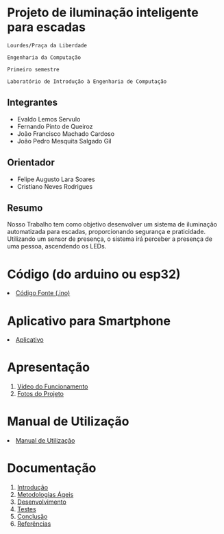 # Projeto de iluminação inteligente para escadas

`Lourdes/Praça da Liberdade`

`Engenharia da Computação`

`Primeiro semestre`

`Laboratório de Introdução à Engenharia de Computação`


## Integrantes

* Evaldo Lemos Servulo
* Fernando Pinto de Queiroz
* João Francisco Machado Cardoso
* João Pedro Mesquita Salgado Gil

## Orientador

* Felipe Augusto Lara Soares 
* Cristiano Neves Rodrigues 

## Resumo

Nosso Trabalho tem como objetivo desenvolver um sistema de iluminação automatizada para escadas, proporcionando segurança e praticidade. Utilizando um sensor de presença, o sistema irá perceber a presença de uma pessoa, ascendendo os LEDs.

# Código (do arduino ou esp32)

<li><a href="Codigo/README.md"> Código Fonte (.ino)</a></li>

# Aplicativo para Smartphone

<li><a href="App/README.md"> Aplicativo </a></li>

# Apresentação

<ol>
<li><a href="Apresentacao/README.md"> Vídeo do Funcionamento</a></li>
<li><a href="Apresentacao/README.md"> Fotos do Projeto</a></li>
</ol>

# Manual de Utilização

<li><a href="Manual/manual de utilização.md"> Manual de Utilização</a></li>


# Documentação

<ol>
<li><a href="Documentacao/01-Introducão.md"> Introdução</a></li>
<li><a href="Documentacao/02-Metodologias Ágeis.md"> Metodologias Ágeis</a></li>
<li><a href="Documentacao/03-Desenvolvimento.md"> Desenvolvimento </a></li>
<li><a href="Documentacao/04-Testes.md"> Testes </a></li>
<li><a href="Documentacao/05-Conclusão.md"> Conclusão </a></li>
<li><a href="Documentacao/06-Referências.md"> Referências </a></li>
</ol>

